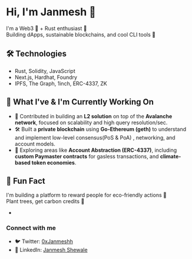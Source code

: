 # Hi, I'm Janmesh 👋

I'm a Web3 🌱 + Rust enthusiast 🦀    
Building dApps, sustainable blockchains, and cool CLI tools 🚀

## 🛠️ Technologies
- Rust, Solidity, JavaScript
- Next.js, Hardhat, Foundry
- IPFS, The Graph, 1inch, ERC-4337, ZK

## 💼 What I've & I'm Currently Working On

- 🔺 Contributed in building an **L2 solution** on top of the **Avalanche network**, focused on scalability and high query resolution/sec.
- 🛠️ Built a **private blockchain** using **Go-Ethereum (geth)** to understand and implement low-level consensus(PoS & PoA) , networking, and account models.
- 🌱 Exploring areas like **Account Abstraction (ERC-4337)**, including **custom Paymaster contracts** for gasless transactions, and **climate-based token economies**.



## 🧠 Fun Fact
I'm building a platform to reward people for eco-friendly actions 🌳  
Plant trees, get carbon credits 💸

-
### Connect with me

- 🐦 Twitter: [0xJanmeshh](https://x.com/0xJanmeshh)
- 💼 LinkedIn: [Janmesh Shewale](https://www.linkedin.com/in/janmeshshewale/)















